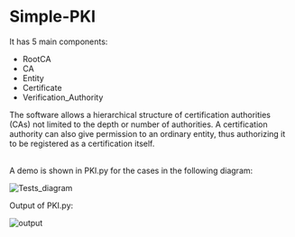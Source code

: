 # Simple-PKI

It has 5 main components: 
- RootCA
- CA
- Entity
- Certificate
- Verification_Authority

The software allows a hierarchical structure of certification authorities (CAs) not limited to the depth or number of authorities. A certification authority can also give permission to an ordinary entity, thus authorizing it to be registered as a certification itself.

\
A demo is shown in PKI.py for the cases in the following diagram:

![Tests_diagram](https://user-images.githubusercontent.com/58553700/228947603-7deb5e55-0b46-4b61-8646-5d3f6a785724.png)

Output of PKI.py:

![output](https://user-images.githubusercontent.com/58553700/228948300-f60b0027-910f-4a22-a149-42c286ffdc0e.png)
